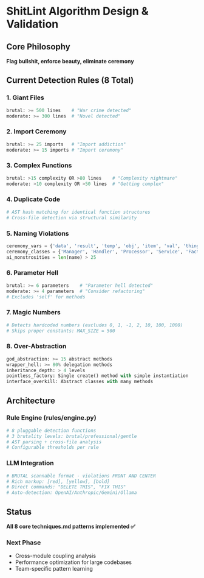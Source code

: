 # ShitLint Algorithm Design & Validation

## Core Philosophy
**Flag bullshit, enforce beauty, eliminate ceremony**

## Current Detection Rules (8 Total)

### 1. Giant Files 
```python
brutal: >= 500 lines    # "War crime detected"
moderate: >= 300 lines  # "Novel detected"
```

### 2. Import Ceremony 
```python
brutal: >= 25 imports   # "Import addiction"
moderate: >= 15 imports # "Import ceremony"
```

### 3. Complex Functions 
```python
brutal: >15 complexity OR >80 lines    # "Complexity nightmare"
moderate: >10 complexity OR >50 lines  # "Getting complex"
```

### 4. Duplicate Code 
```python
# AST hash matching for identical function structures
# Cross-file detection via structural similarity
```

### 5. Naming Violations 
```python
ceremony_vars = {'data', 'result', 'temp', 'obj', 'item', 'val', 'thing'}
ceremony_classes = {'Manager', 'Handler', 'Processor', 'Service', 'Factory'}
ai_monstrosities = len(name) > 25
```

### 6. Parameter Hell 
```python
brutal: >= 6 parameters    # "Parameter hell detected"  
moderate: >= 4 parameters  # "Consider refactoring"
# Excludes 'self' for methods
```

### 7. Magic Numbers 
```python
# Detects hardcoded numbers (excludes 0, 1, -1, 2, 10, 100, 1000)
# Skips proper constants: MAX_SIZE = 500
```

### 8. Over-Abstraction 
```python
god_abstraction: >= 15 abstract methods
wrapper_hell: >= 80% delegation methods  
inheritance_depth: > 4 levels
pointless_factory: Single create() method with simple instantiation
interface_overkill: Abstract classes with many methods
```

## Architecture

### Rule Engine (rules/engine.py)
```python
# 8 pluggable detection functions
# 3 brutality levels: brutal/professional/gentle
# AST parsing + cross-file analysis
# Configurable thresholds per rule
```

### LLM Integration  
```python
# BRUTAL scannable format - violations FRONT AND CENTER
# Rich markup: [red], [yellow], [bold]
# Direct commands: "DELETE THIS", "FIX THIS"
# Auto-detection: OpenAI/Anthropic/Gemini/Ollama
```

## Status
**All 8 core techniques.md patterns implemented ✅**

### Next Phase
- Cross-module coupling analysis
- Performance optimization for large codebases
- Team-specific pattern learning
